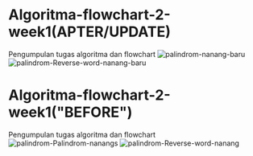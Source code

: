# Algoritma-flowchart-2-week1(APTER/UPDATE)
Pengumpulan tugas algoritma dan flowchart
![palindrom-nanang-baru](https://user-images.githubusercontent.com/45787278/170679958-d0d27721-87f6-4f20-8470-ad117d050dc8.jpg)
![palindrom-Reverse-word-nanang-baru](https://user-images.githubusercontent.com/45787278/171619961-495cbe9c-0e99-4829-ba71-1a94a2fd6b86.jpg)



# Algoritma-flowchart-2-week1("BEFORE")
Pengumpulan tugas algoritma dan flowchart
![palindrom-Palindrom-nanang](https://user-images.githubusercontent.com/45787278/170612521-0527aa3b-a206-4130-b0ed-b8a7d24d0383.jpg)s
![palindrom-Reverse-word-nanang](https://user-images.githubusercontent.com/45787278/170612540-aa0b5720-3725-40f5-9f71-74d8181b2009.jpg)
